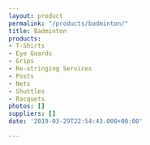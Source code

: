 ```yaml
---
layout: product
permalink: "/products/badminton/"
title: Badminton
products:
- T-Shirts
- Eye Guards
- Grips
- Re-stringing Services
- Posts
- Nets
- Shuttles
- Racquets
photos: []
suppliers: []
date: '2019-03-29T22:54:43.000+00:00'

---
```

